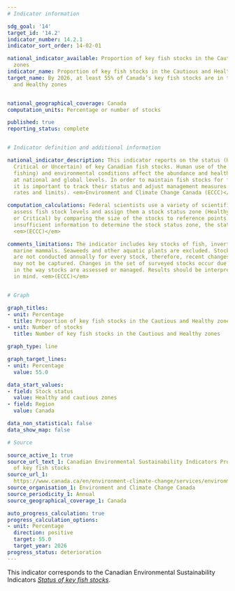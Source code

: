 ```yaml
---
# Indicator information

sdg_goal: '14'
target_id: '14.2'
indicator_number: 14.2.1
indicator_sort_order: 14-02-01

national_indicator_available: Proportion of key fish stocks in the Cautious and Healthy
  zones
indicator_name: Proportion of key fish stocks in the Cautious and Healthy zones
target_name: By 2026, at least 55% of Canada’s key fish stocks are in the Cautious
  and Healthy zones


national_geographical_coverage: Canada
computation_units: Percentage or number of stocks

published: true
reporting_status: complete


# Indicator definition and additional information

national_indicator_description: This indicator reports on the status (Healthy, Cautious,
  Critical or Uncertain) of key Canadian fish stocks. Human use of the oceans (including
  fishing) and environmental conditions affect the abundance and health of fish stocks
  at national and global levels. In order to maintain fish stocks for future generations,
  it is important to track their status and adjust management measures (such as harvest
  rates and limits). <em>Environment and Climate Change Canada (ECCC)</em>

computation_calculations: Federal scientists use a variety of scientific methods to
  assess fish stock levels and assign them a stock status zone (Healthy, Cautious
  or Critical) by comparing the size of the stocks to reference points. If there is
  insufficient information to determine the stock status zone, the status is uncertain.
  <em>(ECCC)</em>

comments_limitations: The indicator includes key stocks of fish, invertebrates, and
  marine mammals. Seaweeds and other aquatic plants are excluded. Stock status assessments
  are not conducted annually for every stock, therefore, recent changes in stock status
  may not be captured. Changes in the set of surveyed stocks occur due to changes
  in the way stocks are assessed or managed. Results should be interpreted with this
  in mind. <em>(ECCC)</em>


# Graph 

graph_titles:
- unit: Percentage
  title: Proportion of key fish stocks in the Cautious and Healthy zones
- unit: Number of stocks
  title: Number of key fish stocks in the Cautious and Healthy zones

graph_type: line

graph_target_lines:
- unit: Percentage
  value: 55.0

data_start_values:
- field: Stock status
  value: Healthy and cautious zones
- field: Region
  value: Canada

data_non_statistical: false
data_show_map: false

# Source

source_active_1: true
source_url_text_1: Canadian Environmental Sustainability Indicators Program, Status
  of key fish stocks
source_url_1: 
  https://www.canada.ca/en/environment-climate-change/services/environmental-indicators/status-key-fish-stocks.html
source_organisation_1: Environment and Climate Change Canada
source_periodicity_1: Annual
source_geographical_coverage_1: Canada

auto_progress_calculation: true
progress_calculation_options:
- unit: Percentage
  direction: positive
  target: 55.0
  target_year: 2026
progress_status: deterioration
---
```

This indicator corresponds to the Canadian Environmental Sustainability Indicators <a href="https://www.canada.ca/en/environment-climate-change/services/environmental-indicators/status-key-fish-stocks.html"> <em>Status of key fish stocks</em></a>.

